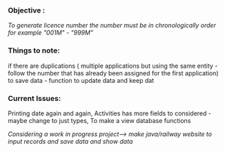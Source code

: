 
### Objective : 
 *To generate licence number the number must be in chronologically order for example "001M" - "999M"*
 
### Things to note: 
if there are duplications ( multiple applications but using the same entity - follow the number that has already been assigned for the first application) to save data - function to update data and keep dat

###  Current Issues: 
Printing date again and again, Activities has more fields to considered - maybe change to just types, To make a view database functions

*Considering a work in progress project--> make java/railway website to input records and save data and show data*

